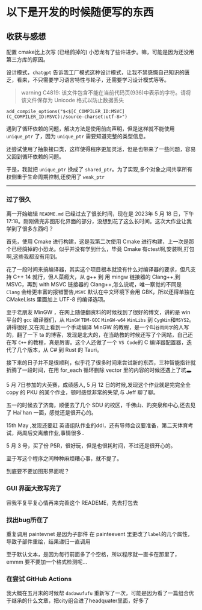 # 以下是开发的时候随便写的东西

## 收获与感想

配置 cmake比上次写 (已经鸽掉的) 小恐龙有了些许进步。嘛，可能是因为还没用第三方库的原因。

设计模式，`chatgpt` 告诉我工厂模式这种设计模式，让我不禁感慨自己知识的匮乏，看来，不只需要学习语言特性与轮子，还需要学习设计模式等等。

> warning C4819: 该文件包含不能在当前代码页(936)中表示的字符。请将该文件保存为 Unicode 格式以防止数据丢失

`add_compile_options("$<$[C_COMPILER_ID:MSVC](C_COMPILER_ID:MSVC):/source-charset:utf-8>")`

遇到了循环依赖的问题，解决方法是使用前向声明，但是这样就不能使用 `unique_ptr` 了，因为 `unique_ptr` 需要知道完整的类型信息。

还尝试使用了抽象接口类，这样使得程序更加灵活，但是也带来了一些问题，容易又回到循环依赖的问题。

于是，我就把 `unique_ptr` 换成了 `shared_ptr`。为了实现,多个对象之间共享所有权侧重于生命周期控制,还使用了 `weak_ptr`

------

### 过了很久

离一开始编辑 `README.md` 已经过去了很长时间，现在是 2023年 5 月 18 日，下午 17:18。刚刚做完非图形化界面的部分，没想到花了这么长时间。这次大作业让我学到了很多东西吗？

首先，使用 Cmake 进行构建，这是我第二次使用 Cmake 进行构建，上一次是那个已经鸽掉的小恐龙。似乎并没有学到什么，毕竟 Cmake 有ctest啊,安装啊,打包啊,这些我都没有用到。

花了一段时间来搞编译器，其实这个项目根本就没有什么对编译器的要求，但凡支持 C++ 14 就行，但人菜瘾大，从 g++ 到 用 mingw 链接器的 Clang++,到 MSVC，再到 with MSVC 链接器的 Clang++,怎么说呢，唯一察觉的不同是 `Clang` 会给更丰富的报错警告,`MSVC` 默认在中文环境下会用 GBK，所以还得单独在 CMakeLists 里面加上 UTF-8 的编译选项。

至于老朋友 MinGW ，在网上随便翻资料的时候找到了很好的博文，讲的是 win 平台的 `gcc` 编译器们，从 `MinGW` `TDM-GCC` `MinGW-w64` `WinLibs` 到 `CygWin`和`MSYS2`。讲得很好,又在网上看到一个手动编译 MinGW 的教程，是一个叫`谷雨同学`的人写的，翻了一下 ta 的博客，发现是北大的，在当助教的时候还写了个网站，自己还在写 `C++` 的教程，真是厉害。这个人还做了一个 `VS Code`的 C 编译器配置器，迭代了几个版本，从 C# 到 Rust 的 Tauri。

接下来的日子并不是很顺利，似乎花了很多时间来尝试新的东西，三种智能指针就折腾了一段时间，在用 for_each 循环删除 vector 里的内容的时候还遇上了坑🕳

5 月 7日参加的大英赛，成绩感人, 5 月 12 日的时候,发现这个作业就是完完全全 copy 的 PKU 的某个作业，顿时感觉非常的失望,与 Jeff 聊了聊。

五一的时候去了济南，顺便去了几个 SDU 的校区，千佛山、趵突泉和中心,还去见了 Hai'han 一面，感觉还是很开心的。

15th May ,发现还要赶 英语组队作业的ddl，还有导师会议要准备，第二天体育考试，两周后交离散作业,事情很多..

5 月 3 号，买了份 P5R，很好玩，但是也很耗时间，不过还是很开心的。

至于写这个程序之间种种麻烦糟心事，就不提了。

到底要不要加图形界面呢？

### GUI 界面大致写完了

容我平复平复心情再来完善这个 READEME，先去打包去

### 找出bug所在了

重复调用 paintevnet 是因为子部件 在 painteevent 里更改了`label`的几个属性，导致子部件重绘，结果递归一直调用

至于默认文本，是因为每行前面多了个空格，所以程序就一直卡在那里了，emmm 要不要加一个格式检测呢...

### 在尝试 GitHub Actions

我大概在五月末的时候帮 `dadawufufu` 重新写了一次，可能是因为看了一篇组合优于继承的什么文章，把city组合进了headquater里面，好多了
